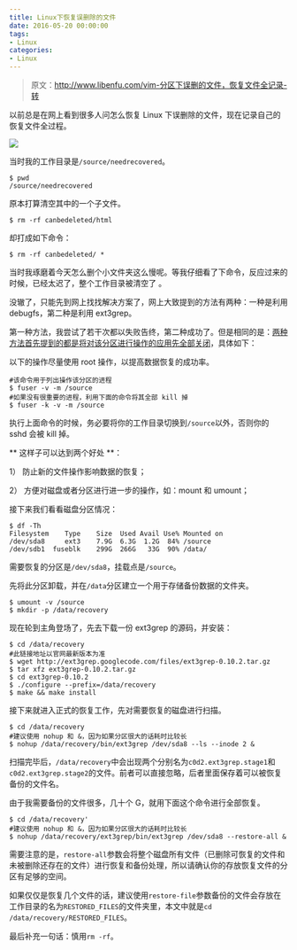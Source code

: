 ```yaml
---
title: Linux下恢复误删除的文件
date: 2016-05-20 00:00:00
tags:
- Linux
categories:
- Linux
---
```


> 原文：http://www.libenfu.com/vim-分区下误删的文件，恢复文件全记录-转

以前总是在网上看到很多人问怎么恢复 Linux 下误删除的文件，现在记录自己的恢复文件全过程。

![](https://img5.fanhaobai.com/2016/05/recover-file/Vv0jLUo_qMOT_N5y4Ha4KhBA.jpg)<!--more-->

当时我的工作目录是`/source/needrecovered`。

```Shell
$ pwd
/source/needrecovered
```

原本打算清空其中的一个子文件。

```Shell
$ rm -rf canbedeleted/html
```

却打成如下命令：

```Shell
$ rm -rf canbedeleted/ *
```

当时我琢磨着今天怎么删个小文件夹这么慢呢。等我仔细看了下命令，反应过来的时候，已经太迟了，整个工作目录被清空了 。

没辙了，只能先到网上找找解决方案了，网上大致提到的方法有两种：一种是利用 debugfs，第二种是利用 ext3grep。

第一种方法，我尝试了若干次都以失败告终，第二种成功了。但是相同的是：[两种方法首先提到的都是将对该分区进行操作的应用先全部关闭]()，具体如下：

以下的操作尽量使用 root 操作，以提高数据恢复的成功率。

```Shell
#该命令用于列出操作该分区的进程
$ fuser -v -m /source
#如果没有很重要的进程，利用下面的命令将其全部 kill 掉
$ fuser -k -v -m /source
```

执行上面命令的时候，务必要将你的工作目录切换到`/source`以外，否则你的 sshd 会被 kill 掉。

** 这样子可以达到两个好处 **：

1） 防止新的文件操作影响数据的恢复；

2） 方便对磁盘或者分区进行进一步的操作，如：mount 和 umount；


接下来我们看看磁盘分区情况：

```Shell
$ df -Th
Filesystem    Type    Size  Used Avail Use% Mounted on
/dev/sda8     ext3    7.9G  6.3G  1.2G  84% /source
/dev/sdb1  fuseblk    299G  266G   33G  90% /data/
```

需要恢复的分区是`/dev/sda8`，挂载点是`/source`。

先将此分区卸载，并在`/data`分区建立一个用于存储备份数据的文件夹。

```Shell
$ umount -v /source
$ mkdir -p /data/recovery
```

现在轮到主角登场了，先去下载一份 ext3grep 的源码，并安装：

```Shell
$ cd /data/recovery
#此链接地址以官网最新版本为准
$ wget http://ext3grep.googlecode.com/files/ext3grep-0.10.2.tar.gz
$ tar xfz ext3grep-0.10.2.tar.gz
$ cd ext3grep-0.10.2
$ ./configure --prefix=/data/recovery
$ make && make install
```

接下来就进入正式的恢复工作，先对需要恢复的磁盘进行扫描。

```Shell
$ cd /data/recovery
#建议使用 nohup 和 &，因为如果分区很大的话耗时比较长
$ nohup /data/recovery/bin/ext3grep /dev/sda8 --ls --inode 2 &
```

扫描完毕后，`/data/recovery`中会出现两个分别名为`c0d2.ext3grep.stage1`和`c0d2.ext3grep.stage2`的文件。前者可以直接忽略，后者里面保存着可以被恢复备份的文件名。

由于我需要备份的文件很多，几十个 G，就用下面这个命令进行全部恢复。

```Shell
$ cd /data/recovery'
#建议使用 nohup 和 &，因为如果分区很大的话耗时比较长
$ nohup /data/recovery/ext3grep/bin/ext3grep /dev/sda8 --restore-all &
```

需要注意的是，`restore-all`参数会将整个磁盘所有文件（已删除可恢复的文件和未被删除还存在的文件）进行恢复和备份处理，所以请确认你的存放恢复文件的分区有足够的空间。

如果仅仅是恢复几个文件的话，建议使用`restore-file`参数备份的文件会存放在工作目录的名为`RESTORED_FILES`的文件夹里，本文中就是`cd /data/recovery/RESTORED_FILES`。

最后补充一句话：慎用`rm -rf`。
